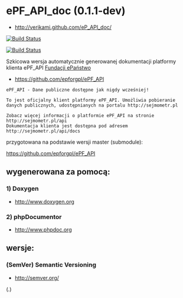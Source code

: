 ePF_API_doc (0.1.1-dev)
======================

* http://verikami.github.com/eP_API_doc/


[![Build Status](https://travis-ci.org/veriKami/eP_API_doc.png?branch=master,gh-pages)](https://travis-ci.org/veriKami/eP_API_doc)

[![Build Status](https://travis-ci.org/veriKami/eP_API_doc.png?branch=gh-pages)](https://travis-ci.org/veriKami/eP_API_doc)


Szkicowa wersja automatycznie generowanej dokumentacji platformy klienta ePF_API [Fundacji ePaństwo](http://epanstwo.org.pl/)

* https://github.com/epforgpl/ePF_API

```
ePF_API - Dane publiczne dostępne jak nigdy wcześniej!

To jest oficjalny klient platformy ePF_API. Umożliwia pobieranie 
danych publicznych, udostępnianych na portalu http://sejmometr.pl

Zobacz więcej informacji o platformie ePF_API na stronie http://sejmometr.pl/api
Dokumentacja klienta jest dostępna pod adresem http://sejmometr.pl/api/docs
```

przygotowana na podstawie wersji master (submodule):

https://github.com/epforgpl/ePF_API


wygenerowana za pomocą:
-----------------------

### 1) Doxygen

* http://www.doxygen.org

### 2) phpDocumentor

* http://www.phpdoc.org

wersje:
-------

### (SemVer) Semantic Versioning

* http://semver.org/

(.)
